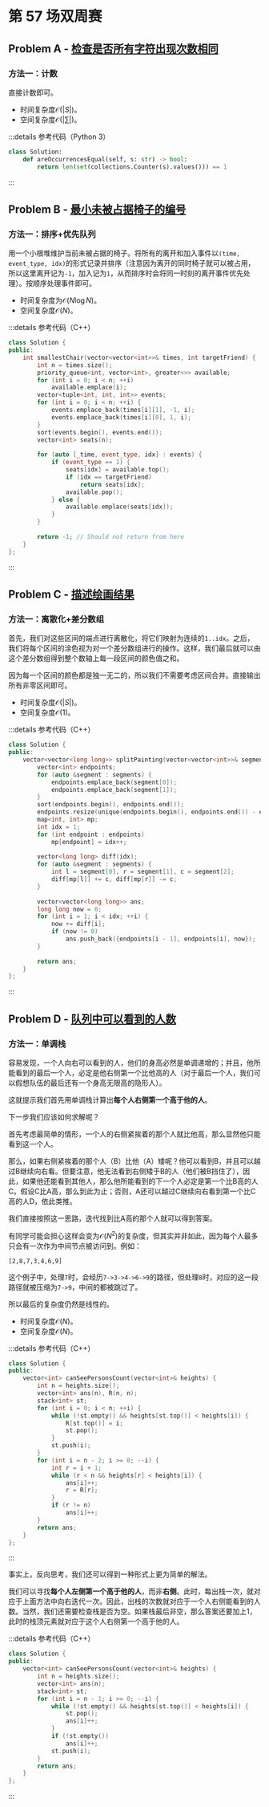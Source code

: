 # 第 57 场双周赛

## Problem A - [检查是否所有字符出现次数相同](https://leetcode.cn/problems/check-if-all-characters-have-equal-number-of-occurrences/)

### 方法一：计数

直接计数即可。

- 时间复杂度$\mathcal{O}(|S|)$。
- 空间复杂度$\mathcal{O}(|\sum|)$。

:::details 参考代码（Python 3）

```python
class Solution:
    def areOccurrencesEqual(self, s: str) -> bool:
        return len(set(collections.Counter(s).values())) == 1
```

:::


## Problem B - [最小未被占据椅子的编号](https://leetcode.cn/problems/the-number-of-the-smallest-unoccupied-chair/)

### 方法一：排序+优先队列

用一个小根堆维护当前未被占据的椅子。将所有的离开和加入事件以`(time, event_type, idx)`的形式记录并排序（注意因为离开的同时椅子就可以被占用，所以这里离开记为`-1`，加入记为`1`，从而排序时会将同一时刻的离开事件优先处理）。按顺序处理事件即可。

- 时间复杂度为$\mathcal{O}(N\log N)$。
- 空间复杂度$\mathcal{O}(N)$。

:::details 参考代码（C++）

```cpp
class Solution {
public:
    int smallestChair(vector<vector<int>>& times, int targetFriend) {
        int n = times.size();
        priority_queue<int, vector<int>, greater<>> available;
        for (int i = 0; i < n; ++i)
            available.emplace(i);
        vector<tuple<int, int, int>> events;
        for (int i = 0; i < n; ++i) {
            events.emplace_back(times[i][1], -1, i);
            events.emplace_back(times[i][0], 1, i);
        }
        sort(events.begin(), events.end());
        vector<int> seats(n);
        
        for (auto [_time, event_type, idx] : events) {
            if (event_type == 1) {
                seats[idx] = available.top();
                if (idx == targetFriend)
                    return seats[idx];
                available.pop();
            } else {
                available.emplace(seats[idx]);
            }
        }
        
        return -1; // Should not return from here
    }
};
```

:::


## Problem C - [描述绘画结果](https://leetcode.cn/problems/describe-the-painting/)

### 方法一：离散化+差分数组

首先，我们对这些区间的端点进行离散化，将它们映射为连续的`1..idx`。之后，我们将每个区间的涂色视为对一个差分数组进行的操作。这样，我们最后就可以由这个差分数组得到整个数轴上每一段区间的颜色值之和。

因为每一个区间的颜色都是独一无二的，所以我们不需要考虑区间合并。直接输出所有非零区间即可。

- 时间复杂度$\mathcal{O}(|S|)$。
- 空间复杂度$\mathcal{O}(1)$。

:::details 参考代码（C++）

```cpp
class Solution {
public:
    vector<vector<long long>> splitPainting(vector<vector<int>>& segments) {
        vector<int> endpoints;
        for (auto &segment : segments) {
            endpoints.emplace_back(segment[0]);
            endpoints.emplace_back(segment[1]);
        }
        sort(endpoints.begin(), endpoints.end());
        endpoints.resize(unique(endpoints.begin(), endpoints.end()) - endpoints.begin());
        map<int, int> mp;
        int idx = 1;
        for (int endpoint : endpoints)
            mp[endpoint] = idx++;
        
        vector<long long> diff(idx);
        for (auto &segment : segments) {
            int l = segment[0], r = segment[1], c = segment[2];
            diff[mp[l]] += c, diff[mp[r]] -= c;
        }
        
        vector<vector<long long>> ans;
        long long now = 0;
        for (int i = 1; i < idx; ++i) {
            now += diff[i];
            if (now != 0)
                ans.push_back({endpoints[i - 1], endpoints[i], now});
        }
        
        return ans;
    }
};
```

:::

## Problem D - [队列中可以看到的人数](https://leetcode.cn/problems/number-of-visible-people-in-a-queue/)

### 方法一：单调栈

容易发现，一个人向右可以看到的人，他们的身高必然是单调递增的；并且，他所能看到的最后一个人，必定是他右侧第一个比他高的人（对于最后一个人，我们可以假想队伍的最后还有一个身高无限高的隐形人）。

这就提示我们首先用单调栈计算出**每个人右侧第一个高于他的人**。

下一步我们应该如何求解呢？

首先考虑最简单的情形，一个人的右侧紧挨着的那个人就比他高，那么显然他只能看到这一个人。

那么，如果右侧紧挨着的那个人（B）比他（A）矮呢？他可以看到B，并且可以越过B继续向右看。但要注意，他无法看到右侧矮于B的人（他们被B挡住了），因此，如果他还能看到其他人，那么他所能看到的下一个人必定是第一个比B高的人C。假设C比A高，那么到此为止；否则，A还可以越过C继续向右看到第一个比C高的人D，依此类推。

我们直接按照这一思路，迭代找到比A高的那个人就可以得到答案。

有同学可能会担心这样会变为$\mathcal{O}(N^2)$的复杂度，但其实并非如此，因为每个人最多只会有一次作为中间节点被访问到。例如：

`[2,8,7,3,4,6,9]`

这个例子中，处理`7`时，会经历`7->3->4->6->9`的路径，但处理`8`时，对应的这一段路径就被压缩为`7->9`，中间的都被跳过了。

所以最后的复杂度仍然是线性的。

- 时间复杂度$\mathcal{O}(N)$。
- 空间复杂度$\mathcal{O}(N)$。

:::details 参考代码（C++）

```cpp
class Solution {
public:
    vector<int> canSeePersonsCount(vector<int>& heights) {
        int n = heights.size();
        vector<int> ans(n), R(n, n);
        stack<int> st;
        for (int i = 0; i < n; ++i) {
            while (!st.empty() && heights[st.top()] < heights[i]) {
                R[st.top()] = i;
                st.pop();
            }
            st.push(i);
        }
        for (int i = n - 2; i >= 0; --i) {
            int r = i + 1;
            while (r < n && heights[r] < heights[i]) {
                ans[i]++;
                r = R[r];
            }
            if (r != n)
                ans[i]++;
        }
        return ans;
    }
};
```

:::

事实上，反向思考，我们还可以得到一种形式上更为简单的解法。

我们可以寻找**每个人左侧第一个高于他的人**，而非**右侧**。此时，每出栈一次，就对应于上面方法中向右迭代一次。因此，出栈的次数就对应于一个人右侧能看到的人数。当然，我们还需要检查栈是否为空。如果栈最后非空，那么答案还要加上1，此时的栈顶元素就对应于这个人右侧第一个高于他的人。

:::details 参考代码（C++）

```cpp
class Solution {
public:
    vector<int> canSeePersonsCount(vector<int>& heights) {
        int n = heights.size();
        vector<int> ans(n);
        stack<int> st;
        for (int i = n - 1; i >= 0; --i) {
            while (!st.empty() && heights[st.top()] < heights[i]) {
                st.pop();
                ans[i]++;
            }
            if (!st.empty())
                ans[i]++;
            st.push(i);
        }
        return ans;
    }
};
```

:::
